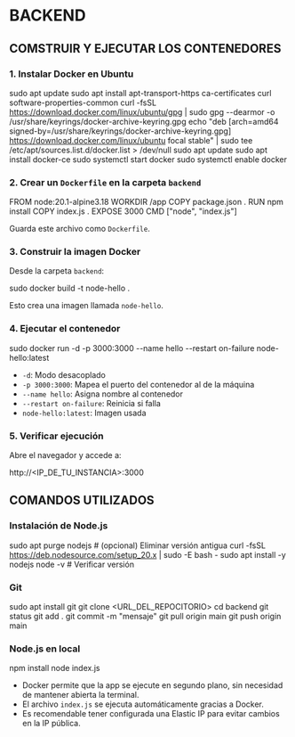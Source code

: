 # BACKEND


## COMSTRUIR Y EJECUTAR LOS CONTENEDORES 
### 1. Instalar Docker en Ubuntu

sudo apt update
sudo apt install apt-transport-https ca-certificates curl software-properties-common
curl -fsSL https://download.docker.com/linux/ubuntu/gpg | sudo gpg --dearmor -o /usr/share/keyrings/docker-archive-keyring.gpg
echo "deb [arch=amd64 signed-by=/usr/share/keyrings/docker-archive-keyring.gpg] https://download.docker.com/linux/ubuntu focal stable" | sudo tee /etc/apt/sources.list.d/docker.list > /dev/null
sudo apt update
sudo apt install docker-ce
sudo systemctl start docker
sudo systemctl enable docker


### 2. Crear un `Dockerfile` en la carpeta `backend`

FROM node:20.1-alpine3.18
WORKDIR /app
COPY package.json .
RUN npm install
COPY index.js .
EXPOSE 3000
CMD ["node", "index.js"]

Guarda este archivo como `Dockerfile`.

### 3. Construir la imagen Docker

Desde la carpeta `backend`:

sudo docker build -t node-hello .

Esto crea una imagen llamada `node-hello`.

### 4. Ejecutar el contenedor

sudo docker run -d -p 3000:3000 --name hello --restart on-failure node-hello:latest

* `-d`: Modo desacoplado
* `-p 3000:3000`: Mapea el puerto del contenedor al de la máquina
* `--name hello`: Asigna nombre al contenedor
* `--restart on-failure`: Reinicia si falla
* `node-hello:latest`: Imagen usada

### 5. Verificar ejecución

Abre el navegador y accede a:

http://<IP_DE_TU_INSTANCIA>:3000

## COMANDOS UTILIZADOS

### Instalación de Node.js

sudo apt purge nodejs              # (opcional) Eliminar versión antigua
curl -fsSL https://deb.nodesource.com/setup_20.x | sudo -E bash -
sudo apt install -y nodejs
node -v                            # Verificar versión

### Git

sudo apt install git
git clone <URL_DEL_REPOCITORIO>
cd backend
git status
git add .
git commit -m "mensaje"
git pull origin main
git push origin main


### Node.js en local 

npm install
node index.js


* Docker permite que la app se ejecute en segundo plano, sin necesidad de mantener abierta la terminal.
* El archivo `index.js` se ejecuta automáticamente gracias a Docker.
* Es recomendable tener configurada una Elastic IP para evitar cambios en la IP pública.
